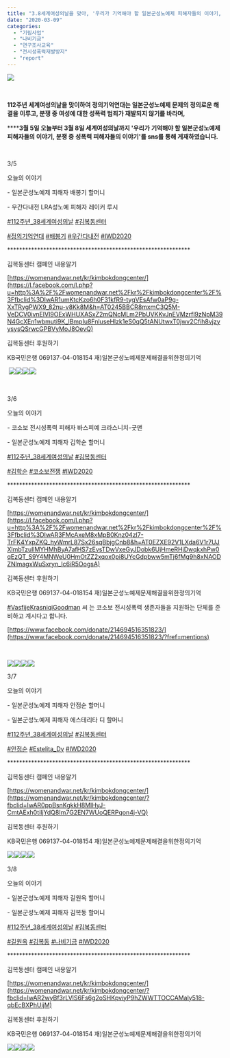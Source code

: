 ```yaml
---
title: "3.8세계여성의날을 맞아, '우리가 기억해야 할 일본군성노예제 피해자들의 이야기, 분쟁 중 성폭력 피해자들의 이야기'"
date: "2020-03-09"
categories: 
  - "기림사업"
  - "나비기금"
  - "연구조사교육"
  - "전시성폭력재발방지"
  - "report"
---
```


**![](https://womenandwar.net/kr/wp-content/uploads/2020/03/성명틀.jpg)**

 

**112주년 세계여성의날을 맞이하여 정의기억연대는 일본군성노예제 문제의 정의로운 해결을 이루고, 분쟁 중 여성에 대한 성폭력 범죄가 재발되지 않기를 바라며,**

**​****3월 5일 오늘부터 3월 8일 세계여성의날까지 '우리가 기억해야 할 일본군성노예제 피해자들의 이야기, 분쟁 중 성폭력 피해자들의 이야기'를 sns를 통해 게재하였습니다.**

 

3/5

오늘의 이야기

\- 일본군성노예제 피해자 배봉기 할머니

\- 우간다내전 LRA성노예 피해자 레이커 루시

[#112주년\_38세계여성의날](https://blog.naver.com/PostListByTagName.nhn?blogId=war_women&encodedTagName=112%EC%A3%BC%EB%85%84_38%EC%84%B8%EA%B3%84%EC%97%AC%EC%84%B1%EC%9D%98%EB%82%A0) [#김복동센터](https://blog.naver.com/PostListByTagName.nhn?blogId=war_women&encodedTagName=%EA%B9%80%EB%B3%B5%EB%8F%99%EC%84%BC%ED%84%B0)

[#정의기억연대](https://blog.naver.com/PostListByTagName.nhn?blogId=war_women&encodedTagName=%EC%A0%95%EC%9D%98%EA%B8%B0%EC%96%B5%EC%97%B0%EB%8C%80) [#배봉기](https://blog.naver.com/PostListByTagName.nhn?blogId=war_women&encodedTagName=%EB%B0%B0%EB%B4%89%EA%B8%B0) [#우간다내전](https://blog.naver.com/PostListByTagName.nhn?blogId=war_women&encodedTagName=%EC%9A%B0%EA%B0%84%EB%8B%A4%EB%82%B4%EC%A0%84) [#IWD2020](https://blog.naver.com/PostListByTagName.nhn?blogId=war_women&encodedTagName=IWD2020)

​\*\*\*\*\*\*\*\*\*\*\*\*\*\*\*\*\*\*\*\*\*\*\*\*\*\*\*\*\*\*\*\*\*\*\*\*\*\*\*\*\*\*\*\*\*\*\*\*\*\*\*\*\*\*\*\*\*\*\*\*\*

김복동센터 캠페인 내용알기

[https://womenandwar.net/kr/kimbokdongcenter/](https://l.facebook.com/l.php?u=http%3A%2F%2Fwomenandwar.net%2Fkr%2Fkimbokdongcenter%2F%3Ffbclid%3DIwAR1umKtcKzo6h0F31kfR9-tygVEsAfw0aP9g-XxTRygPWX9_82nu-v8Kk8M&h=AT0245BBCR8mxmC3Q5M-VeDCV0ivnElVI9OExWHUXASxZ2mQNcMLm2PbUVKKvJnEVMzrfl9zNpM39N4GcXEn1wbmuti9K_lBmpIu8FnluseHlzk1eS0qQ5tANUtwxT0jwv2Cfih8vjzyysysQSrwcGPBVyMoJ8OevQ)

김복동센터 후원하기

KB국민은행 069137-04-018154 재)일본군성노예제문제해결을위한정의기억

​ ![](https://womenandwar.net/kr/wp-content/uploads/2020/03/레이커루시1.jpg)![](https://womenandwar.net/kr/wp-content/uploads/2020/03/레이커루시2.jpg)![](https://womenandwar.net/kr/wp-content/uploads/2020/03/배봉기1.jpg)![](https://womenandwar.net/kr/wp-content/uploads/2020/03/배봉기2.jpg) 

​

​3/6

오늘의 이야기

\- 코소보 전시성폭력 피해자 바스피예 크라스니치-굿맨

\- 일본군성노예제 피해자 김학순 할머니

[#112주년\_38세계여성의날](https://blog.naver.com/PostListByTagName.nhn?blogId=war_women&encodedTagName=112%EC%A3%BC%EB%85%84_38%EC%84%B8%EA%B3%84%EC%97%AC%EC%84%B1%EC%9D%98%EB%82%A0) [#김복동센터](https://blog.naver.com/PostListByTagName.nhn?blogId=war_women&encodedTagName=%EA%B9%80%EB%B3%B5%EB%8F%99%EC%84%BC%ED%84%B0)

[#김학순](https://blog.naver.com/PostListByTagName.nhn?blogId=war_women&encodedTagName=%EA%B9%80%ED%95%99%EC%88%9C) [#코소보전쟁](https://blog.naver.com/PostListByTagName.nhn?blogId=war_women&encodedTagName=%EC%BD%94%EC%86%8C%EB%B3%B4%EC%A0%84%EC%9F%81) [#IWD2020](https://blog.naver.com/PostListByTagName.nhn?blogId=war_women&encodedTagName=IWD2020)

\*\*\*\*\*\*\*\*\*\*\*\*\*\*\*\*\*\*\*\*\*\*\*\*\*\*\*\*\*\*\*\*\*\*\*\*\*\*\*\*\*\*\*\*\*\*\*\*\*\*\*\*\*\*\*\*\*\*\*\*\*

김복동센터 캠페인 내용알기

[https://womenandwar.net/kr/kimbokdongcenter/](https://l.facebook.com/l.php?u=http%3A%2F%2Fwomenandwar.net%2Fkr%2Fkimbokdongcenter%2F%3Ffbclid%3DIwAR3FMcAxeM8xMpB0Knz04zl7-TrFK4YxpZKQ_hyWmrL87Sx26sqBbjgCnb8&h=AT0EZXE92V1LXda6V1r7UJXlmbTzullMYHMhByA7afHS7zEvsTDwVxeGyJDobk6UjHmeRHjDwqkxhPw0qEzQT_S9Y4MNWeU0HmOtZZ2xqox0pi8UYcGdpbww5mTj6fMg9h8xNAODZNlmagxWuSxryn_lc6iR5OogsA)

김복동센터 후원하기

KB국민은행 069137-04-018154 재)일본군성노예제문제해결을위한정의기억

[#VasfijeKrasniqiGoodman](https://blog.naver.com/PostListByTagName.nhn?blogId=war_women&encodedTagName=VasfijeKrasniqiGoodman) 씨 는 코소보 전시성폭력 생존자들을 지원하는 단체를 준비하고 계시다고 합니다.

[https://www.facebook.com/donate/214694516351823/](https://www.facebook.com/donate/214694516351823/?fref=mentions)

​

![](https://womenandwar.net/kr/wp-content/uploads/2020/03/김학순1-1.jpg)![](https://womenandwar.net/kr/wp-content/uploads/2020/03/김학순2.jpg)![](https://womenandwar.net/kr/wp-content/uploads/2020/03/바스피예1.jpg)![](https://womenandwar.net/kr/wp-content/uploads/2020/03/바스피예2.jpg)

​3/7

오늘의 이야기

\- 일본군성노예제 피해자 안점순 할머니

\- 일본군성노예제 피해자 에스테리타 디 할머니

[#112주년\_38세계여성의날](https://blog.naver.com/PostListByTagName.nhn?blogId=war_women&encodedTagName=112%EC%A3%BC%EB%85%84_38%EC%84%B8%EA%B3%84%EC%97%AC%EC%84%B1%EC%9D%98%EB%82%A0) [#김복동센터](https://blog.naver.com/PostListByTagName.nhn?blogId=war_women&encodedTagName=%EA%B9%80%EB%B3%B5%EB%8F%99%EC%84%BC%ED%84%B0)

[#안점순](https://blog.naver.com/PostListByTagName.nhn?blogId=war_women&encodedTagName=%EC%95%88%EC%A0%90%EC%88%9C) [#Estelita\_Dy](https://blog.naver.com/PostListByTagName.nhn?blogId=war_women&encodedTagName=Estelita_Dy) [#IWD2020](https://blog.naver.com/PostListByTagName.nhn?blogId=war_women&encodedTagName=IWD2020)

\*\*\*\*\*\*\*\*\*\*\*\*\*\*\*\*\*\*\*\*\*\*\*\*\*\*\*\*\*\*\*\*\*\*\*\*\*\*\*\*\*\*\*\*\*\*\*\*\*\*\*\*\*\*\*\*\*\*\*\*\*

김복동센터 캠페인 내용알기

[https://womenandwar.net/kr/kimbokdongcenter/](https://womenandwar.net/kr/kimbokdongcenter/?fbclid=IwAR0ppBsnKgkkH8MlHyJ-CmtAExh0tiljYdQ8Im7G2EN7WUoQERPqon4j-VQ)

김복동센터 후원하기

KB국민은행 069137-04-018154 재)일본군성노예제문제해결을위한정의기억

![](https://womenandwar.net/kr/wp-content/uploads/2020/03/안점순1.jpg)![](https://womenandwar.net/kr/wp-content/uploads/2020/03/안점순2.jpg)![](https://womenandwar.net/kr/wp-content/uploads/2020/03/에스테리타1.jpg)![](https://womenandwar.net/kr/wp-content/uploads/2020/03/에스테리타2.jpg)​

3/8

오늘의 이야기

\- 일본군성노예제 피해자 길원옥 할머니

\- 일본군성노예제 피해자 김복동 할머니

[#112주년\_38세계여성의날](https://blog.naver.com/PostListByTagName.nhn?blogId=war_women&encodedTagName=112%EC%A3%BC%EB%85%84_38%EC%84%B8%EA%B3%84%EC%97%AC%EC%84%B1%EC%9D%98%EB%82%A0) [#김복동센터](https://blog.naver.com/PostListByTagName.nhn?blogId=war_women&encodedTagName=%EA%B9%80%EB%B3%B5%EB%8F%99%EC%84%BC%ED%84%B0)

[#길원옥](https://blog.naver.com/PostListByTagName.nhn?blogId=war_women&encodedTagName=%EA%B8%B8%EC%9B%90%EC%98%A5) [#김복동](https://blog.naver.com/PostListByTagName.nhn?blogId=war_women&encodedTagName=%EA%B9%80%EB%B3%B5%EB%8F%99) [#나비기금](https://blog.naver.com/PostListByTagName.nhn?blogId=war_women&encodedTagName=%EB%82%98%EB%B9%84%EA%B8%B0%EA%B8%88) [#IWD2020](https://blog.naver.com/PostListByTagName.nhn?blogId=war_women&encodedTagName=IWD2020)

\*\*\*\*\*\*\*\*\*\*\*\*\*\*\*\*\*\*\*\*\*\*\*\*\*\*\*\*\*\*\*\*\*\*\*\*\*\*\*\*\*\*\*\*\*\*\*\*\*\*\*\*\*\*\*\*\*\*\*\*\*

김복동센터 캠페인 내용알기

[https://womenandwar.net/kr/kimbokdongcenter/](https://womenandwar.net/kr/kimbokdongcenter/?fbclid=IwAR2wyBf3rLVlS6Fs6g2oSHKpviyP9hZWWTTOCCAMaly518-qbEcBXPhUijM)

김복동센터 후원하기

KB국민은행 069137-04-018154 재)일본군성노예제문제해결을위한정의기억

![](https://womenandwar.net/kr/wp-content/uploads/2020/03/길원옥1.jpg)![](https://womenandwar.net/kr/wp-content/uploads/2020/03/길원옥2.jpg)![](https://womenandwar.net/kr/wp-content/uploads/2020/03/김복동1.jpg)![](https://womenandwar.net/kr/wp-content/uploads/2020/03/김복동2.jpg)​
